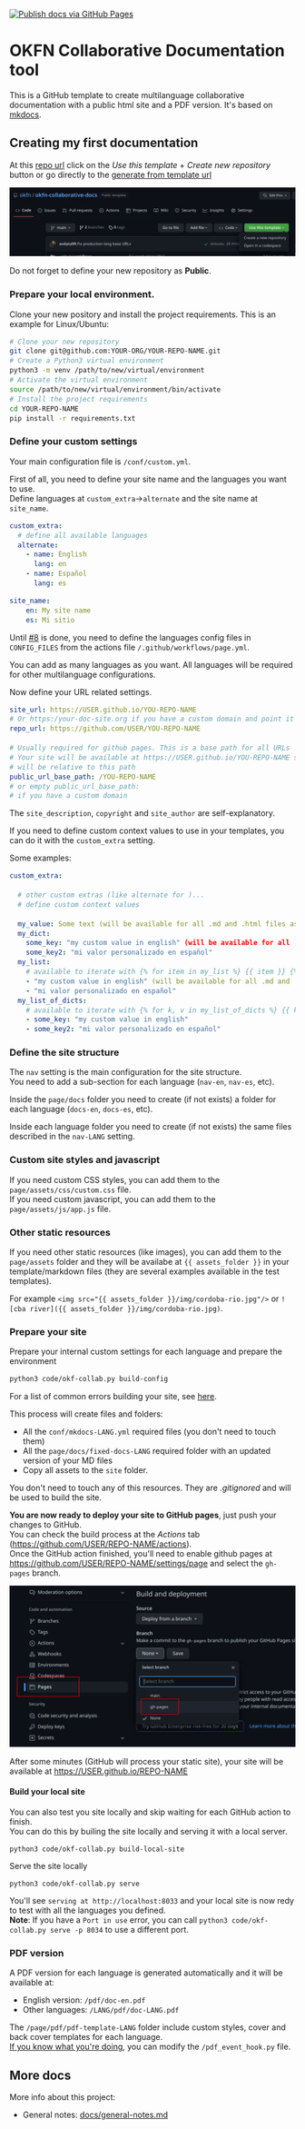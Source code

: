 [![Publish docs via GitHub Pages](https://github.com/okfn/okfn-collaborative-docs/actions/workflows/page.yml/badge.svg)](https://github.com/okfn/okfn-collaborative-docs/actions/workflows/page.yml)

# OKFN Collaborative Documentation tool

This is a GitHub template to create multilanguage collaborative documentation with a
public html site and a PDF version. It's based on [mkdocs](https://www.mkdocs.org).   

## Creating my first documentation

At this [repo url](https://github.com/okfn/okfn-collaborative-docs/)
click on the _Use this template_ + _Create new repository_ button
or go directly to the [generate from template url](https://github.com/okfn/okfn-collaborative-docs/generate)

![Use template](docs/imgs/use-template.png)

Do not forget to define your new repository as **Public**.  

### Prepare your local environment.

Clone your new pository and install the project requirements.
This is an example for Linux/Ubuntu:

```bash
# Clone your new repository 
git clone git@github.com:YOUR-ORG/YOUR-REPO-NAME.git
# Create a Python3 virtual environment
python3 -m venv /path/to/new/virtual/environment
# Activate the virtual environment
source /path/to/new/virtual/environment/bin/activate
# Install the project requirements
cd YOUR-REPO-NAME
pip install -r requirements.txt
``` 

### Define your custom settings

Your main configuration file is `/conf/custom.yml`.  

First of all, you need to define your site name and the languages you want to use.  
Define languages at `custom_extra`->`alternate` and the site name at `site_name`.  

```yaml
custom_extra:
  # define all available languages
  alternate:
    - name: English
      lang: en
    - name: Español
      lang: es
```

```yaml
site_name:
    en: My site name
    es: Mi sitio
```

Until [#8](https://github.com/okfn/okfn-collaborative-docs/issues/8) is done,
you need to define the languages config files in `CONFIG_FILES` from the actions
file `/.github/workflows/page.yml`.  

You can add as many languages as you want. 
All languages will be required for other multilanguage configurations.  

Now define your URL related settings.

```yaml
site_url: https://USER.github.io/YOU-REPO-NAME
# Or https:/your-doc-site.org if you have a custom domain and point it to GitHub Pages
repo_url: https://github.com/USER/YOU-REPO-NAME

# Usually required for github pages. This is a base path for all URLs
# Your site will be available at https://USER.github.io/YOU-REPO-NAME so all URLs
# will be relative to this path
public_url_base_path: /YOU-REPO-NAME
# or empty public_url_base_path: 
# if you have a custom domain
```

The `site_description`, `copyright` and `site_author` are self-explanatory.  

If you need to define custom context values to use in your templates, you can do it with the `custom_extra` setting.  

Some examples:

```yaml
custom_extra:

  # other custom extras (like alternate for )...
  # define custom context values

  my_value: Some text (will be available for all .md and .html files as {{ my_value }})
  my_dict:
    some_key: "my custom value in english" (will be available for all .md and .html files as {{ my_dict.some_key }})
    some_key2: "mi valor personalizado en español"
  my_list:
    # available to iterate with {% for item in my_list %} {{ item }} {% endfor %}
    - "my custom value in english" (will be available for all .md and .html files as {{ my_list.0 }})
    - "mi valor personalizado en español"
  my_list_of_dicts:
    # available to iterate with {% for k, v in my_list_of_dicts %} {{ k }}: {{ v }} {% endfor %}
    - some_key: "my custom value in english"
    - some_key2: "mi valor personalizado en español"
```

### Define the site structure

The `nav` setting is the main configuration for the site structure.  
You need to add a sub-section for each language (`nav-en`, `nav-es`, etc).  

Inside the `page/docs` folder you need to create (if not exists) a folder
for each language (`docs-en`, `docs-es`, etc).  

Inside each language folder you need to create (if not exists) the same
files described in the `nav-LANG` setting.  

### Custom site styles and javascript

If you need custom CSS styles, you can add them to the `page/assets/css/custom.css` file.  
If you need custom javascript, you can add them to the `page/assets/js/app.js` file.  

### Other static resources

If you need other static resources (like images), you can add them to the `page/assets` folder and they will be availabe
at `{{ assets_folder }}` in your template/markdown files (they are several examples available in the test templates).  

For example `<img src="{{ assets_folder }}/img/cordoba-rio.jpg"/>` or
`![cba river]({{ assets_folder }}/img/cordoba-rio.jpg)`.  

### Prepare your site

Prepare your internal custom settings for each language and prepare the environment

```bash
python3 code/okf-collab.py build-config
```

For a list of common errors building your site, see [here](docs/build-errors.md).  

This process will create files and folders:
 - All the `conf/mkdocs-LANG.yml` required files (you don't need to touch them)
 - All the `page/docs/fixed-docs-LANG` required folder with an updated version of your MD files
 - Copy all assets to the `site` folder.

You don't need to touch any of this resources. They are _.gitignored_ and will be used to build the site.  

**You are now ready to deploy your site to GitHub pages**, just push your changes to GitHub.  
You can check the build process at the _Actions_ tab (https://github.com/USER/REPO-NAME/actions).  
Once the GitHub action finished, you'll need to enable github pages at https://github.com/USER/REPO-NAME/settings/page
and select the `gh-pages` branch.  

![gh pages](/docs/imgs/gh-pages.png)

After some minutes (GitHub will process your static site), your site will be available at https://USER.github.io/REPO-NAME  

#### Build your local site

You can also test you site locally and skip waiting for each GitHub action to finish.  
You can do this by builing the site locally and serving it with a local server.  

```
python3 code/okf-collab.py build-local-site
```

Serve the site locally

```
python3 code/okf-collab.py serve
```

You'll see `serving at http://localhost:8033` and your local site is now redy to test with
all the languages you defined.  
**Note**: If you have a `Port in use` error, you can call
`python3 code/okf-collab.py serve -p 8034` to use a different port.  

### PDF version

A PDF version for each language is generated automatically and it will be available at:
 - English version: `/pdf/doc-en.pdf`
 - Other languages: `/LANG/pdf/doc-LANG.pdf`

The `/page/pdf/pdf-template-LANG` folder include custom styles,
cover and back cover templates for each language.  
[If you know what you're doing](https://github.com/orzih/mkdocs-with-pdf/blob/master/README.md#sample-pdf_event_hookpy-or-pdf_event_hook__init__py),
you can modify the `/pdf_event_hook.py` file.  

## More docs

More info about this project:

 - General notes: [docs/general-notes.md](docs/general-notes.md)
